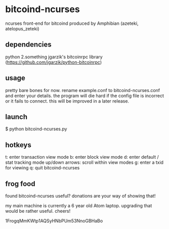 # bitcoind-ncurses

ncurses front-end for bitcoind
produced by Amphibian (azeteki, atelopus_zeteki)

## dependencies
python 2.something
jgarzik's bitcoinrpc library (https://github.com/jgarzik/python-bitcoinrpc)

## usage
pretty bare bones for now.
rename example.conf to bitcoind-ncurses.conf and enter your details.
the program will die hard if the config file is incorrect or it fails to connect.
this will be improved in a later release.
 
## launch
$ python bitcoind-ncurses.py

## hotkeys
t: enter transaction view mode
b: enter block view mode
d: enter default / stat tracking mode
up/down arrows: scroll within view modes
g: enter a txid for viewing
q: quit bitcoind-ncurses

## frog food

found bitcoind-ncurses useful?
donations are your way of showing that!

my main machine is currently a 6 year old Atom laptop.
upgrading that would be rather useful.
cheers!

1FrogqMmKWtp1AQSyHNbPUm53NnoGBHaBo
